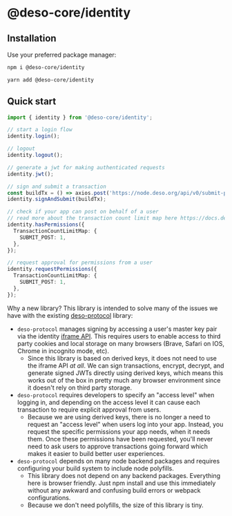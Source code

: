 # @deso-core/identity

## Installation

Use your preferred package manager:

```sh
npm i @deso-core/identity
```

```sh
yarn add @deso-core/identity
```

## Quick start

```ts
import { identity } from '@deso-core/identity';

// start a login flow
identity.login();

// logout
identity.logout();

// generate a jwt for making authenticated requests
identity.jwt();

// sign and submit a transaction
const buildTx = () => axios.post('https://node.deso.org/api/v0/submit-post');
identity.signAndSubmit(buildTx);

// check if your app can post on behalf of a user
// read more about the transaction count limit map here https://docs.deso.org/for-developers/backend/blockchain-data/basics/data-types#transactionspendinglimitresponse
identity.hasPermissions({
  TransactionCountLimitMap: {
    SUBMIT_POST: 1,
  },
});

// request approval for permissions from a user
identity.requestPermissions({
  TransactionCountLimitMap: {
    SUBMIT_POST: 1,
  },
});
```

Why a new library? This library is intended to solve many of the issues we have
with the existing
[deso-protocol](https://github.com/deso-protocol/deso-workspace/tree/master/libs/deso-protocol)
library:

- `deso-protocol` manages signing by accessing a user's master key pair via the
  identity [iframe API](https://docs.deso.org/for-developers/identity/iframe-api/basics). This requires users to enable access to third party cookies
  and local storage on many browsers (Brave, Safari on IOS, Chrome in incognito
  mode, etc).
  - Since this library is based on derived keys, it does not need to use
    the iframe API _at all_. We can sign transactions, encrypt, decrypt, and generate
    signed JWTs directly using derived keys, which means this works out of the box
    in pretty much any browser environment since it doesn't rely on third party
    storage.
- `deso-protocol` requires developers to specify an "access level" when logging
  in, and depending on the access level it can cause each transaction to require
  explicit approval from users.
  - Because we are using derived keys, there is no longer a need to request an
    "access level" when users log into your app. Instead, you request the
    specific permissions your app needs, when it needs them. Once these
    permissions have been requested, you'll never need to ask users to approve
    transactions going forward which makes it easier to build better user
    experiences.
- `deso-protocol` depends on many node backend packages and requires configuring your
  build system to include node polyfills.
  - This library does not depend on any backend packages. Everything here is
    browser friendly. Just npm install and use this immediately without any
    awkward and confusing build errors or webpack configurations.
  - Because we don't need polyfills, the size of this library is tiny.

